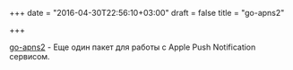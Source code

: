 +++
date = "2016-04-30T22:56:10+03:00"
draft = false
title = "go-apns2"

+++

<p><a href="https://github.com/sger/go-apns2">go-apns2</a>&nbsp;- Еще один пакет для работы с&nbsp;Apple Push Notification сервисом.</p>

